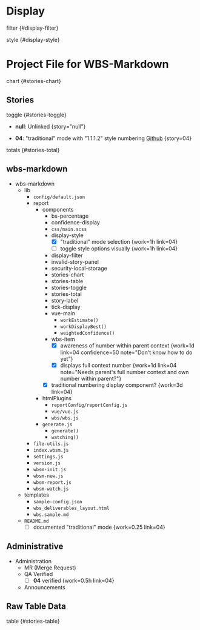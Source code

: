 # Display

filter {#display-filter}

style {#display-style}

# Project File for WBS-Markdown

chart {#stories-chart}

## Stories

toggle {#stories-toggle}

- **null**: Unlinked {story="null"}

- **04**: "traditional" mode with "1.1.1.2" style numbering [Github](https://github.com/brainlid/wbs_markdown/issues/4) {story=04}

totals {#stories-total}


## wbs-markdown

- wbs-markdown
  - lib
    - `config/default.json`
    - report
      - components
        - bs-percentage
        - confidence-display
        - `css/main.scss`
        - display-style
          - [x] "traditional" mode selection {work=1h link=04}
          - [ ] toggle style options visually {work=1h link=04}
        - display-filter
        - invalid-story-panel
        - security-local-storage
        - stories-chart
        - stories-table
        - stories-toggle
        - stories-total
        - story-label
        - tick-display
        - vue-main
          - `workEstimate()`
          - `workDisplayBest()`
          - `weightedConfidence()`
        - wbs-item
          - [x] awareness of number within parent context {work=1d link=04 confidence=50 note="Don't know how to do yet"}
          - [x] displays full context number {work=1d link=04 note="Needs parent's full number context and own number within parent?"}
        - [x] traditional numbering display component? {work=3d link=04}
      - htmlPlugins
        - `reportConfig/reportConfig.js`
        - `vue/vue.js`
        - `wbs/wbs.js`
      - `generate.js`
        - `generate()`
        - `watching()`
    - `file-utils.js`
    - `index.wbsm.js`
    - `settings.js`
    - `version.js`
    - `wbsm-init.js`
    - `wbsm-new.js`
    - `wbsm-report.js`
    - `wbsm-watch.js`
  - templates
    - `sample-config.json`
    - `wbs_deliverables_layout.html`
    - `wbs.sample.md`
  - `README.md`
    - [ ] documented "traditional" mode {work=0.25 link=04}

## Administrative

- Administration
  - MR (Merge Request)
  - QA Verified
    - [ ] **04** verified {work=0.5h link=04}
  - Announcements

## Raw Table Data

table {#stories-table}
